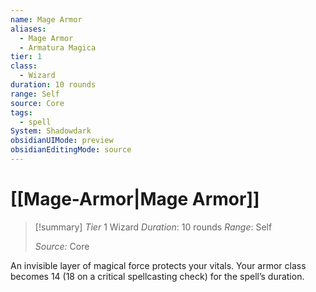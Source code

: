 ```yaml
---
name: Mage Armor
aliases:
  - Mage Armor
  - Armatura Magica
tier: 1
class:
  - Wizard
duration: 10 rounds
range: Self
source: Core
tags:
  - spell
System: Shadowdark
obsidianUIMode: preview
obsidianEditingMode: source
---
```

# [[Mage-Armor|Mage Armor]]

>[!summary]
> *Tier* 1
> Wizard
> *Duration*: 10 rounds
> *Range*: Self
> 
> *Source:* Core

An invisible layer of magical force protects your vitals. Your armor class becomes 14 (18 on a critical spellcasting check) for the spell’s duration.


